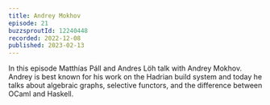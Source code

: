 ```yaml
---
title: Andrey Mokhov
episode: 21
buzzsproutId: 12240448
recorded: 2022-12-08
published: 2023-02-13
---
```

In this episode Matthías Páll and Andres Löh  talk with Andrey Mokhov. 
Andrey is best known for his work on the Hadrian build system and today he talks about algebraic graphs, selective functors, and the  difference between OCaml and Haskell. 
